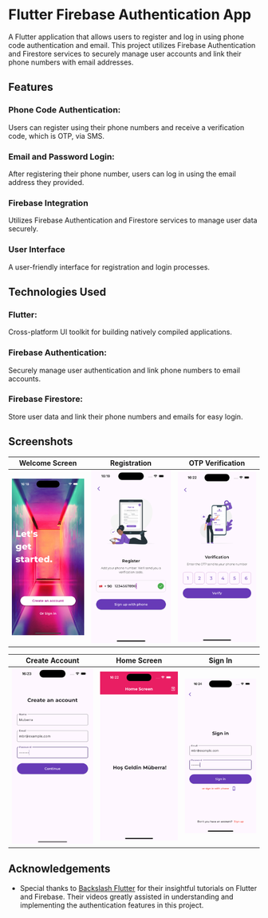 # Flutter Firebase Authentication App
A Flutter application that allows users to register and log in using phone code authentication and email. This project utilizes Firebase Authentication and Firestore services to securely manage user accounts and link their phone numbers with email addresses.

## Features
### Phone Code Authentication: 
Users can register using their phone numbers and receive a verification code, which is OTP, via SMS.
### Email and Password Login:
After registering their phone number, users can log in using the email address they provided.
### Firebase Integration
Utilizes Firebase Authentication and Firestore services to manage user data securely.
### User Interface
A user-friendly interface for registration and login processes.

## Technologies Used
### Flutter: 
Cross-platform UI toolkit for building natively compiled applications.
### Firebase Authentication: 
Securely manage user authentication and link phone numbers to email accounts.
### Firebase Firestore: 
Store user data and link their phone numbers and emails for easy login.
## Screenshots

| Welcome Screen | Registration | OTP Verification |
| --- | --- | --- |
| ![Welcome Screen](./assets/screenshots/1.png) | ![Registration](./assets/screenshots/2.png) | ![OTP Verification](./assets/screenshots/3.png) |

| Create Account | Home Screen | Sign In |
| --- | --- | --- |
| ![Home Screen](./assets/screenshots/4.png) | ![Create Account](./assets/screenshots/5.png) | ![Sign In](./assets/screenshots/6.png) |

## Acknowledgements
- Special thanks to [Backslash Flutter](https://www.youtube.com/@backslashflutter) for their insightful tutorials on Flutter and Firebase. Their videos greatly assisted in understanding and implementing the authentication features in this project.


